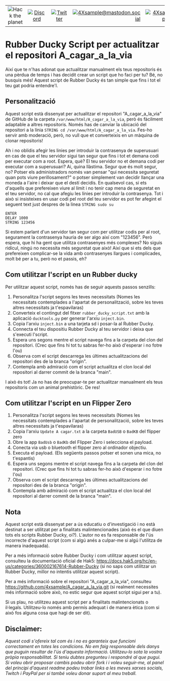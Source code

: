 |               |               |               |               |               |               |
|:-------------:|:-------------:|:-------------:|-------------:|-------------:|-------------:|
| ![Hack the planet](https://img.shields.io/badge/Hack-The%20Planet-orange) | [![Discord](https://img.shields.io/discord/667340023829626920?logo=discord)](https://discord.gg/ahVq54p) | [![Twitter](https://img.shields.io/twitter/follow/4xsample?style=social&logo=twitter)](https://twitter.com/4xsample/follow?screen_name=shields_io) | [![4Xsample@mastodon.social](https://img.shields.io/badge/Mastodon-@4Xsample-blueviolet?style=for-the-badge&logo=mastodon)](https://mastodon.social/@4Xsample) | [![4Xsample](https://img.shields.io/badge/Twitch-4Xsample-6441A4?style=for-the-badge&logo=twitch)](https://twitch.tv/4Xsample) | [![PayPal](https://img.shields.io/badge/PayPal-00457C?style=for-the-badge&logo=paypal&logoColor=white)](https://www.paypal.com/donate/?hosted_button_id=EFVMSRHVBNJP4) |

# Rubber Ducky Script per actualitzar el repositori A_cagar_a_la_via

Així que te n'has adonat que actualitzar manualment els teus repositoris és una pèrdua de temps i has decidit crear un script que ho faci per tu? Bé, no busquis més! Aquest script de Rubber Ducky és tan simple que fins i tot el teu gat podria entendre'l.

## Personalització

Aquest script està dissenyat per actualitzar el repositori "A_cagar_a_la_via" de GitHub de la carpeta `/var/www/html/A_cagar_a_la_via`, però és fàcilment adaptable a altres repositoris. Només has de canviar la ubicació del repositori a la línia `STRING cd /var/www/html/A_cagar_a_la_via`. Fes-ho servir amb moderació, però, no vull que et converteixis en un màquina de clonar repositoris!

Ah i no oblidis afegir les linies per introduir la contrasenya de superusuari en cas de que el teu servidor sigui tan segur que fins i tot et demana codi per executar com a root. Espera, què? El teu servidor no et demana codi per executar com a superusuari? Ai, quina llàstima. Segur que és molt segur, no? Potser els administradors només van pensar "qui necessita seguretat quan pots viure perillosament?" o potser simplement van decidir llançar una moneda a l'aire i deixar que el destí decidís. En qualsevol cas, si ets d'aquells que prefereixen viure al límit i no tenir cap mena de seguretat en el teu servidor, no cal que afegiu les línies per introduir la contrasenya.
Tot i això si insisteixes en usar codi pel root del teu servidor es pot fer afegint el seguent text just despres de la linea `STRING sudo su`

```plaintext
ENTER
DELAY 1000
STRING 123456
```

Si estem parlant d'un servidor tan segur com per utilitzar codis per al root, segurament la contrasenya hauria de ser algo així com "123456". Però espera, que hi ha gent que utilitza contrasenyes més complexes? No siguis ridícul, ningú no necessita més seguretat que això! Així que si ets dels que prefereixen complicar-se la vida amb contrasenyes llargues i complicades, molt bé per a tu, però no et passis, eh?

## Com utilitzar l'script en un Rubber ducky

Per utilitzar aquest script, només has de seguir aquests passos senzills:

1. Personalitza l'script segons les teves necessitats (Nomes les necessitats contemplades a l'apartat de personalització, sobre les teves altres necessitats ja t'espavilaras)
2. Converteix el contingut del fitxer `rubber_ducky_script.txt` amb la aplicació `ducktools.py` per generar l'arxiu `inject.bin`.
3. Copia l'arxiu `inject.bin` a una tarjeta sd i posar-la al Rubber Ducky.
4. Connecta el teu dispositiu Rubber Ducky al teu servidor i deixa que s'executi l'script.
5. Espera uns segons mentre el script navega fins a la carpeta del clon del repositori. (Crec que fins hi tot tu sabras fer-ho això d'esperar i no fotre l'ou)
6. Observa com el script descarrega les últimes actualitzacions del repositori des de la branca "origin".
7. Contempla amb admiració com el script actualitza el clon local del repositori al darrer commit de la branca "main".

I això és tot! Ja no has de preocupar-te per actualitzar manualment els teus repositoris com un animal prehistòric. De res!

## Com utilitzar l'script en un Flipper Zero

1. Personalitza l'script segons les teves necessitats (Nomes les necessitats contemplades a l'apartat de personalització, sobre les teves altres necessitats ja t'espavilaras)
2. Copia l'arxiu ``Update A cagar.txt`` a la carpeta ``BadUSB`` o ``BadKB`` del flipper zero
3. Obre la app ``BadUsb`` o ``BadKb`` del Flipper Zero i selecciona el payload.
4. Conecta via usb o bluetooth el flipper zero al ordinador objectiu.
5. Executa el payload. (Els següents passos potser et sonen una mica, no t'espantis)
6. Espera uns segons mentre el script navega fins a la carpeta del clon del repositori. (Crec que fins hi tot tu sabras fer-ho això d'esperar i no fotre l'ou)
7. Observa com el script descarrega les últimes actualitzacions del repositori des de la branca "origin".
8. Contempla amb admiració com el script actualitza el clon local del repositori al darrer commit de la branca "main".


## Nota

Aquest script està dissenyat per a ús educatiu o d'investigació i no està destinat a ser utilitzat per a finalitats malintencionades (això és el que diuen tots els scripts Rubber Ducky, oi?). L'autor no es fa responsable de l'ús incorrecte d'aquest script (com si algú anés a culpar-me si algú l'utilitza de manera inadequada).

Per a més informació sobre Rubber Ducky i com utilitzar aquest script, consulteu la documentació oficial de Hak5: https://docs.hak5.org/hc/en-us/categories/360002167614-Rubber-Ducky (si no saps com utilitzar un Rubber Ducky, millor no intentis utilitzar aquest script).

Per a més informació sobre el repositori "A_cagar_a_la_via", consulteu https://github.com/4xsample/A_cagar_a_la_via.git (si realment necessites més informació sobre això, no estic segur que aquest script sigui per a tu).

Si us plau, no utilitzeu aquest script per a finalitats malintencionats o il·legals. Utilitzeu-lo només amb permís adequat i de manera ètica (com si això fos alguna cosa que hagi de ser dit).

## Disclaimer: 
*Aquest codi s'ofereix tal com és i no es garanteix que funcioni correctament en totes les condicions. No em faig responsable dels danys que puguin resultar de l'ús d'aquesta informació. Utilitzeu-lo sota la vostra pròpia responsabilitat. Si teniu dubtes pregunteu i respondré al que pugui. Si voleu obrir proposar cambis podeu obrir fork i i voleu seguir-me, al panel del principi d'aquest readme podeu trobar links a les meves xarxes socials, Twitch i PayPal per si també voleu donar suport al meu treball.*